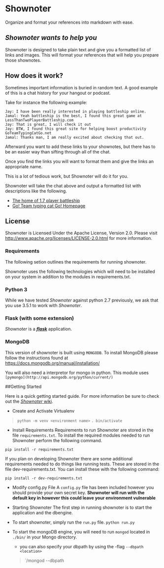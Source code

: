 # Shownoter
Organize and format your references into markdown with ease.

## *Shownoter wants to help you*

Shownoter is designed to take plain text and give you a formatted list of links and images. This will format your references that will help you prepare those shownotes.

## How does it work?

Sometimes important information is buried in random text.  A good example of this is a chat history for your hangout or podcast.

Take for instance the following example:

```
Jay: I have been really interested in playing battleship online.
Jamal: Yeah battleship is the best, I found this great game at LessThanTwoPlayerBattleship.com
Jay: That is great, I will check it out
Jay: BTW, I found this great site for helping boost productivity GoTeamTypingCatGo.net
Jamal: Thanks man, I am really excited about checking that out.

```

Afterward you want to add these links to your shownotes, but there has to be an easier way than sifting through all of the chat.

Once you find the links you will want to format them and give the links an appropriate name.

This is a lot of tedious work, but Shownoter will do it for you.

Shownoter will take the chat above and output a formatted list with descriptions like the following.

* [The home of 1.7 player battleship](LessThanTwoPlayerBattleship.com)
* [Go! Team typing cat Go! Homepage](GoTeamTypingCatGo.net)

## License
Shownoter is Licensed Under the Apache License, Version 2.0.
Please visit http://www.apache.org/licenses/LICENSE-2.0.html for more information.

### Requirements

The following setion outlines the requirements for running shownoter.

Shownoter uses the following technologies which will need to be installed on your system in addition to the modules in requirements.txt.

### Python 3 
While we have tested *Shownoter* against python 2.7 previously, we ask that you use 3.5.1 to work with *Shownoter*.

### Flask (with some extension)
*Shownoter* is a [***flask***](http://flask.pocoo.org) application.

### MongoDB
This version of shownoter is built using `MONGODB`.
To install MongoDB please follow the instructions found at https://docs.mongodb.org/manual/installation/

You will also need a interpretor for mongo in python. This module uses `[pymongo](http://api.mongodb.org/python/current/)`


##Getting Started

Here is a quick getting started guide. For more information be sure to check out the [*Shownoter* wiki](https://github.com/kjaymiller/shownoter/wiki). 

* Create and Activate Virtualenv 
> `python -m venv <environment name>`
> `. bin/activate`

* Install Requirements
Requirements to run Shownoter are stored in the file `requirements.txt`.  To install the required modules needed to run Shownoter perform the following command.

```pip install -r requirements.txt```

If you plan on developing Shownoter there are some additional requirements needed to do things like running tests.  These are stored in the file dev-requirements.txt.  You can install these with the following command:

```pip install -r dev-requirements.txt```

* Modify config.py File
A `config.py` file has been included however you should provide your own secret key. 
**Shownoter will run with the default key in however this could leave your environment vulnerable**

* Starting Shownoter
The first step in running shownoter is to start the application and the dbengine. 

- To start shownoter, simply run the `run.py` file.
    `python run.py`

- To start the mongoDB engine, you will need to run `mongod` located in `./bin/` in your Mongo directory.
    - you can also specify your dbpath by using the -flag `--dbpath <location>`
    > `<path-to-mongo-dir>/mongod --dbpath <desired db location>
